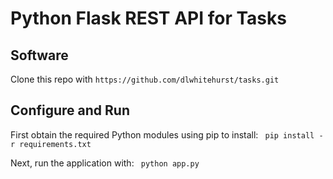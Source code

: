 # Python Flask REST API for Tasks

## Software
Clone this repo with `https://github.com/dlwhitehurst/tasks.git`

## Configure and Run
First obtain the required Python modules using pip to install:
` pip install -r requirements.txt`

Next, run the application with:
` python app.py` 
